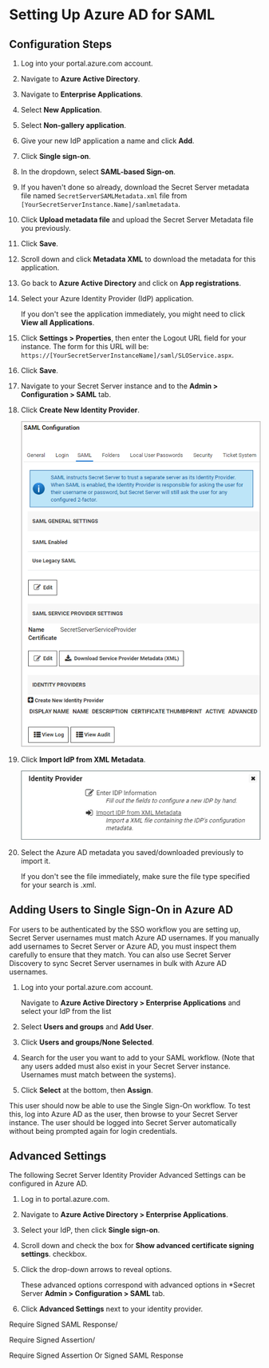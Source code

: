 [title]: # (Setting Up Azure AD for SAML)
[tags]: # (directory services,active directory,sso,single sign-on)
[priority]: # (1000)
[display]: # (all)

# Setting Up Azure AD for SAML

## Configuration Steps

1. Log into your portal.azure.com account.

1. Navigate to **Azure Active Directory**.

1. Navigate to **Enterprise Applications**.

1. Select **New Application**.

1. Select **Non-gallery application**.

1. Give your new IdP application a name and click **Add**.

1. Click **Single sign-on**.

1. In the dropdown, select **SAML-based Sign-on**.

1. If you haven't done so already, download the Secret Server metadata file named `SecretServerSAMLMetadata.xml` file from `[YourSecretServerInstance.Name]/samlmetadata`.

1. Click **Upload metadata file** and upload the Secret Server Metadata file you previously.

1. Click **Save**.

1. Scroll down and click **Metadata XML** to download the metadata for this application.

1. Go back to **Azure Active Directory** and click on **App registrations**.

1. Select your Azure Identity Provider (IdP) application.

   If you don't see the application immediately, you might need to click **View all Applications**.

1. Click **Settings \> Properties**, then enter the Logout URL field for your instance. The form for this URL will be: `https://[YourSecretServerInstanceName]/saml/SLOService.aspx`.

1. Click **Save**.

1. Navigate to your Secret Server instance and to the **Admin \> Configuration \> SAML** tab.

1. Click **Create New Identity Provider**.

   ![image-azure-ad-saml1](images\azure-ad-saml1.png)

1. Click **Import IdP from XML Metadata**.

   ![image-](images\azure-ad-saml2.png)

1. Select the Azure AD metadata you saved/downloaded previously to import it.

   If you don't see the file immediately, make sure the file type specified for your search is .xml.

## Adding Users to Single Sign-On in Azure AD

For users to be authenticated by the SSO workflow you are setting up, Secret Server usernames must match Azure AD usernames. If you manually add usernames to Secret Server or Azure AD, you must inspect them carefully to ensure that they match. You can also use Secret Server Discovery to sync Secret Server usernames in bulk with Azure AD usernames.

1. Log into your portal.azure.com account.

   Navigate to **Azure Active Directory > Enterprise Applications** and select your IdP from the list

1. Select **Users and groups** and **Add User**.

1. Click **Users and groups/None Selected**.

1. Search for the user you want to add to your SAML workflow. (Note that any users added must also exist in your Secret Server instance. Usernames must match between the systems).

1. Click **Select** at the bottom, then **Assign**.

This user should now be able to use the Single Sign-On workflow. To test this, log into Azure AD as the user, then browse to your Secret Server instance. The user should be logged into Secret Server automatically without being prompted again for login credentials.

## Advanced Settings

The following Secret Server Identity Provider Advanced Settings can be configured in Azure AD.

1. Log in to portal.azure.com.

1. Navigate to **Azure Active Directory > Enterprise Applications**.

1. Select your IdP, then click **Single sign-on**.

1. Scroll down and check the box for **Show advanced certificate signing settings**. checkbox.

1. Click the drop-down arrows to reveal options.

   These advanced options correspond with advanced options in *Secret Server **Admin > Configuration > SAML** tab.

1. Click **Advanced Settings** next to your identity provider.

Require Signed SAML Response/

Require Signed Assertion/

Require Signed Assertion Or Signed SAML Response
